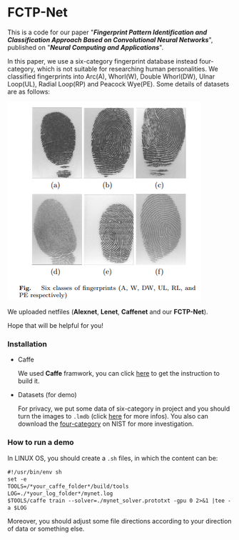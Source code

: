 # FCTP-Net

This is a code for our paper "***Fingerprint Pattern Identification and Classification Approach Based on Convolutional Neural Networks***", published on "***Neural Computing and Applications***".

In this paper, we use a six-category fingerprint database instead four-category, which is not suitable for researching human personalities. We classified fingerprints into Arc(A), Whorl(W), Double Whorl(DW), Ulnar Loop(UL), Radial Loop(RP) and Peacock Wye(PE). Some details of datasets are as follows:

![Loading failed](https://github.com/VictorZoo/FCTP-Net/blob/master/demo_image/1567746772(1).jpg)

We uploaded netfiles (**Alexnet**, **Lenet**, **Caffenet** and our **FCTP-Net**). 

Hope that will be helpful for you!

### Installation

* Caffe

  We used **Caffe** framwork, you can click [here](https://github.com/BVLC/caffe) to get the instruction to build it.
  
* Datasets (for demo)

  For privacy, we put some data of six-category in project and you should turn the images to ```.lmdb``` (click [here](https://blog.csdn.net/u010417185/article/details/52119863) for more infos). You also can download the [four-category](https://www.nist.gov/srd/nist-special-database-4) on NIST for more investigation.

### How to run a demo

In LINUX OS, you should create a ```.sh``` files, in which the content can be:

```
#!/usr/bin/env sh
set -e
TOOLS=/*your_caffe_folder*/build/tools
LOG=./*your_log_folder*/mynet.log
$TOOLS/caffe train --solver=./mynet_solver.prototxt -gpu 0 2>&1 |tee -a $LOG
```

Moreover, you should adjust some file directions according to your direction of data or something else.

